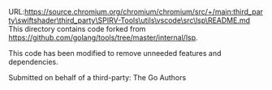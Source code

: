 URL:https://source.chromium.org/chromium/chromium/src/+/main:third_party\swiftshader\third_party\SPIRV-Tools\utils\vscode\src\lsp\README.md
This directory contains code forked from https://github.com/golang/tools/tree/master/internal/lsp.

This code has been modified to remove unneeded features and dependencies.

Submitted on behalf of a third-party: The Go Authors
